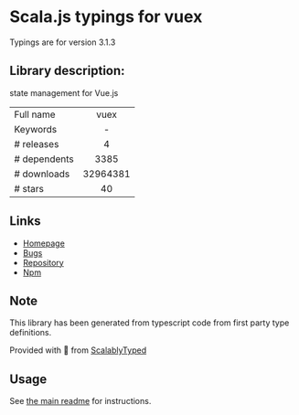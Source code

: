 
# Scala.js typings for vuex

Typings are for version 3.1.3

## Library description:
state management for Vue.js

|                    |                 |
| ------------------ | :-------------: |
| Full name          | vuex |
| Keywords           | - |
| # releases         | 4 |
| # dependents       | 3385 |
| # downloads        | 32964381 |
| # stars            | 40 |

## Links
- [Homepage](https://github.com/vuejs/vuex#readme)
- [Bugs](https://github.com/vuejs/vuex/issues)
- [Repository](https://github.com/vuejs/vuex)
- [Npm](https://www.npmjs.com/package/vuex)
    


## Note
This library has been generated from typescript code from first party type definitions.

Provided with :purple_heart: from [ScalablyTyped](https://github.com/oyvindberg/ScalablyTyped)

## Usage
See [the main readme](../../readme.md) for instructions.


